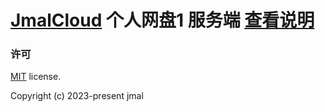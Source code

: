 # [JmalCloud](https://github.com/jamebal/jmal-cloud-view) 个人网盘1 服务端  [查看说明](https://github.com/jamebal/jmal-cloud-view/blob/master/README.md)

### 许可

[MIT](https://github.com/jamebal/jmal-cloud-view/blob/master/LICENSE) license.

Copyright (c) 2023-present jmal
